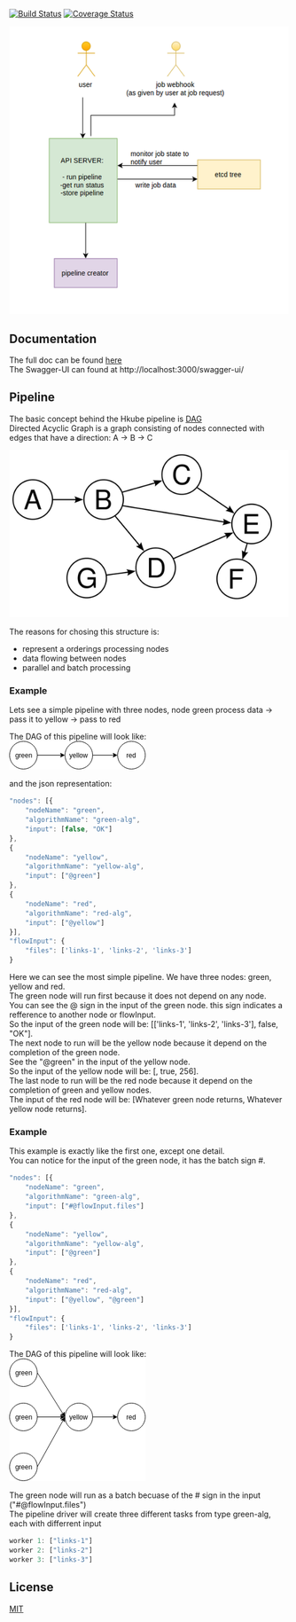 [![Build Status](https://travis-ci.org/kube-HPC/api-server.svg?branch=master)](https://travis-ci.org/kube-HPC/api-server)
[![Coverage Status](https://coveralls.io/repos/github/kube-HPC/api-server/badge.svg?branch=master)](https://coveralls.io/github/kube-HPC/api-server?branch=master)


![Diagram](/docs/images/api-server.png)

## Documentation

The full doc can be found [here](https://kube-hpc.github.io/api-server/docs.html)  
The Swagger-UI can found at http://localhost:3000/swagger-ui/

## Pipeline

The basic concept behind the Hkube pipeline is [DAG](https://en.wikipedia.org/wiki/Directed_acyclic_graph)  
Directed Acyclic Graph is a graph consisting of nodes connected with edges that have a direction: A -> B -> C

![Diagram](/docs/images/DAG.png)

The reasons for chosing this structure is:
- represent a orderings processing nodes
- data flowing between nodes
- parallel and batch processing

### Example

Lets see a simple pipeline with three nodes, node green process data -> pass it to yellow -> pass to red

The DAG of this pipeline will look like:  
![Diagram](/docs/images/simple-pipeline.png)

and the json representation:

```js
"nodes": [{
    "nodeName": "green",
    "algorithmName": "green-alg",
    "input": [false, "OK"]
},
{
    "nodeName": "yellow",
    "algorithmName": "yellow-alg",
    "input": ["@green"]
},
{
    "nodeName": "red",
    "algorithmName": "red-alg",
    "input": ["@yellow"]
}],
"flowInput": {
    "files": ['links-1', 'links-2', 'links-3']
}
```

Here we can see the most simple pipeline. We have three nodes: green, yellow and red.  
The green node will run first because it does not depend on any node.  
You can see the @ sign in the input of the green node. this sign indicates a refference to another node or flowInput.  
So the input of the green node will be: [['links-1', 'links-2', 'links-3'], false, "OK"].  
The next node to run will be the yellow node because it depend on the completion of the green node.  
See the "@green" in the input of the yellow node.  
So the input of the yellow node will be: [<Whatever green node returns>, true, 256].  
The last node to run will be the red node because it depend on the completion of green and yellow nodes.  
The input of the red node will be: [Whatever green node returns, Whatever yellow node returns].  






### Example

This example is exactly like the first one, except one detail.  
You can notice for the input of the green node, it has the batch sign #.  

```js
"nodes": [{
    "nodeName": "green",
    "algorithmName": "green-alg",
    "input": ["#@flowInput.files"]
},
{
    "nodeName": "yellow",
    "algorithmName": "yellow-alg",
    "input": ["@green"]
},
{
    "nodeName": "red",
    "algorithmName": "red-alg",
    "input": ["@yellow", "@green"]
}],
"flowInput": {
    "files": ['links-1', 'links-2', 'links-3']
}
```

The DAG of this pipeline will look like:  
![Diagram](/docs/images/batch-pipeline.png)

The green node will run as a batch becuase of the # sign in the input ("#@flowInput.files")  
The pipeline driver will create three different tasks from type green-alg, each with differrent input  

```js
worker 1: ["links-1"]
worker 2: ["links-2"]
worker 3: ["links-3"]
```


## License

  [MIT](LICENSE)

